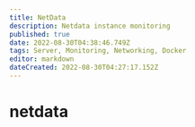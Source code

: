```yaml
---
title: NetData
description: Netdata instance monitoring
published: true
date: 2022-08-30T04:38:46.749Z
tags: Server, Monitoring, Networking, Docker
editor: markdown
dateCreated: 2022-08-30T04:27:17.152Z
---
```

# netdata
